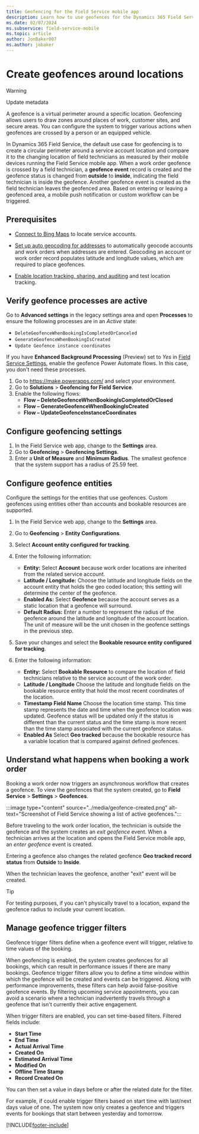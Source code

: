 ```yaml
---
title: Geofencing for the Field Service mobile app
description: Learn how to use geofences for the Dynamics 365 Field Service mobile app.
ms.date: 02/07/2024
ms.subservice: field-service-mobile
ms.topic: article
author: JonBaker007
ms.author: jobaker
---
```


# Create geofences around locations

> [!WARNING]
> Update metadata

A geofence is a virtual perimeter around a specific location. Geofencing allows users to draw zones around places of work, customer sites, and secure areas. You can configure the system to trigger various actions when geofences are crossed by a person or an equipped vehicle.

In Dynamics 365 Field Service, the default use case for geofencing is to create a circular perimeter around a service account location and compare it to the changing location of field technicians as measured by their mobile devices running the Field Service mobile app. When a work order geofence is crossed by a field technician, a **geofence event** record is created and the geofence status is changed from **outside** to **inside**, indicating the field technician is inside the geofence. Another geofence event is created as the field technician leaves the geofenced area. Based on entering or leaving a geofenced area, a mobile push notification or custom workflow can be triggered.

## Prerequisites

- [Connect to Bing Maps](../field-service-maps-address-locations.md#connect-to-maps) to locate service accounts.

- [Set up auto geocoding for addresses](../turn-on-auto-geocoding.md) to automatically geocode accounts and work orders when addresses are entered. Geocoding an account or work order record populates latitude and longitude values, which are required to place geofences.

- [Enable location tracking, sharing, and auditing](track-technician-location.md) and test location tracking.

## Verify geofence processes are active

Go to **Advanced settings** in the legacy settings area and open **Processes** to ensure the following processes are in an *Active* state:

- ```DeleteGeofenceWhenBookingIsCompletedOrCanceled```
- ```GenerateGeofenceWhenBookingIsCreated```
- ```Update Geofence instance coordinates```

If you have **Enhanced Background Processing** (Preview) set to _Yes_ in [Field Service Settings](../configure-default-settings.md#other-settings), enable the geofence Power Automate flows. In this case, you don't need these processes.

1. Go to https://make.powerapps.com/ and select your environment.
1. Go to **Solutions** > **Geofencing for Field Service**.
1. Enable the following flows:
   - **Flow – DeleteGeofenceWhenBookingIsCompletedOrClosed**
   - **Flow – GenerateGeofenceWhenBookingIsCreated**
   - **Flow – UpdateGeofenceInstanceCoordinates**

## Configure geofencing settings

1. In the Field Service web app, change to the **Settings** area.
1. Go to **Geofencing** > **Geofencing Settings**.
1. Enter a **Unit of Measure** and **Minimum Radius**. The smallest geofence that the system support has a radius of 25.59 feet.

## Configure geofence entities

Configure the settings for the entities that use geofences. Custom geofences using entities other than accounts and bookable resources are supported.

1. In the Field Service web app, change to the **Settings** area.
1. Go to **Geofencing** > **Entity Configurations**.
1. Select **Account entity configured for tracking**.
1. Enter the following information:

   - **Entity:** Select **Account** because work order locations are inherited from the related service account.
   - **Latitude / Longitude:** Choose the latitude and longitude fields on the account entity that holds the geo coded location; this setting will determine the center of the geofence.
   - **Enabled As:** Select **Geofence** because the account serves as a static location that a geofence will surround.
   - **Default Radius:** Enter a number to represent the radius of the geofence around the latitude and longitude of the account location. The unit of measure will be the unit chosen in the geofence settings in the previous step.

1. Save your changes and select the **Bookable resource entity configured for tracking**.
1. Enter the following information:

   - **Entity:** Select **Bookable Resource** to compare the location of field technicians relative to the service account of the work order.
   - **Latitude / Longitude** Choose the latitude and longitude fields on the bookable resource entity that hold the most recent coordinates of the location.
   - **Timestamp Field Name** Choose the location time stamp. This time stamp represents the date and time when the geofence location was updated. Geofence status will be updated only if the status is different than the current status and the time stamp is more recent than the time stamp associated with the current geofence status.
   - **Enabled As** Select **Geo tracked** because the bookable resource has a variable location that is compared against defined geofences.

## Understand what happens when booking a work order

Booking a work order now triggers an asynchronous workflow that creates a geofence. To view the geofences that the system created, go to **Field Service** > **Settings** > **Geofences**.

:::image type="content" source="../media/geofence-created.png" alt-text="Screenshot of Field Service showing a list of active geofences.":::

Before traveling to the work order location, the technician is outside the geofence and the system creates an *exit geofence* event. When a technician arrives at the location and opens the Field Service mobile app, an *enter geofence* event is created.

Entering a geofence also changes the related geofence **Geo tracked record status** from **Outside** to **Inside**.

When the technician leaves the geofence, another "exit" event will be created.

> [!TIP]
> For testing purposes, if you can't physically travel to a location, expand the geofence radius to include your current location.

## Manage geofence trigger filters

Geofence trigger filters define when a geofence event will trigger, relative to time values of the booking.

When geofencing is enabled, the system creates geofences for all bookings, which can result in performance issues if there are many bookings. Geofence trigger filters allow you to define a time window within which the geofence will be created and events can be triggered. Along with performance improvements, these filters can help avoid false-positive geofence events. By filtering upcoming service appointments, you can avoid a scenario where a technician inadvertently travels through a geofence that isn't currently their active engagement.  

When trigger filters are enabled, you can set time-based filters. Filtered fields include:

- **Start Time**
- **End Time**
- **Actual Arrival Time**
- **Created On**
- **Estimated Arrival Time**
- **Modified On**
- **Offline Time Stamp**
- **Record Created On**

You can then set a value in days before or after the related date for the filter.

For example, if could enable trigger filters based on start time with last/next days value of one. The system now only creates a geofence and triggers events for bookings that start between yesterday and tomorrow.

[!INCLUDE[footer-include](../../includes/footer-banner.md)]

